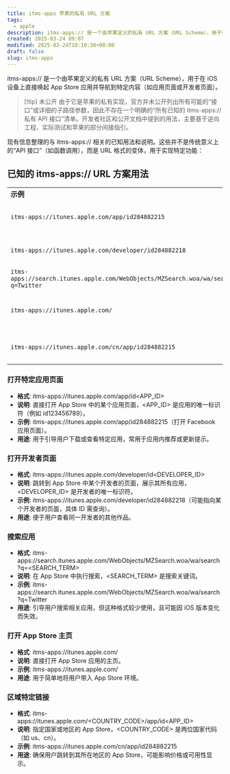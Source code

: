 ```yaml
---
title: itms-apps 苹果的私有 URL 方案
tags:
  - apple
description: itms-apps:// 是一个由苹果定义的私有 URL 方案（URL Scheme），用于在 iOS 设备上直接唤起 App Store 应用并导航到特定内容（如应用页面或开发者页面）。
created: 2025-03-24 09:07
modified: 2025-03-24T10:10:38+08:00
draft: false
slug: itms-apps
---
```


itms-apps:// 是一个由苹果定义的私有 URL 方案（URL Scheme），用于在 iOS 设备上直接唤起 App Store 应用并导航到特定内容（如应用页面或开发者页面）。
>[!tip] 未公开
>由于它是苹果的私有实现，官方并未公开列出所有可能的“接口”或详细的子路径参数，因此不存在一个明确的“所有已知的 itms-apps:// 私有 API 接口”清单。开发者社区和公开文档中提到的用法，主要基于逆向工程、实际测试和苹果的部分间接指引。

现有信息整理的与 itms-apps:// 相关的已知用法和说明。这些并不是传统意义上的“API 接口”（如函数调用），而是 URL 格式的变体，用于实现特定功能：

## 已知的 itms-apps:// URL 方案用法
|   |   |
|---|---|
|**示例**|**说明**|
|`itms-apps://itunes.apple.com/app/id284882215`|特定应用页面|
|`itms-apps://itunes.apple.com/developer/id284882218`|开发者页面|
|`itms-apps://search.itunes.apple.com/WebObjects/MZSearch.woa/wa/search?q=Twitter`|搜索应用|
|`itms-apps://itunes.apple.com/`|App Store 主页。|
|`itms-apps://itunes.apple.com/cn/app/id284882215`|区域特定链接|



### 打开特定应用页面
- **格式**: itms-apps://itunes.apple.com/app/id<APP_ID>
- **说明**: 直接打开 App Store 中的某个应用页面，<APP_ID> 是应用的唯一标识符（例如 id123456789）。
- **示例**: itms-apps://itunes.apple.com/app/id284882215（打开 Facebook 应用页面）。
- **用途**: 用于引导用户下载或查看特定应用，常用于应用内推荐或更新提示。
###  打开开发者页面
- **格式**: itms-apps://itunes.apple.com/developer/id<DEVELOPER_ID>
- **说明**: 跳转到 App Store 中某个开发者的页面，展示其所有应用，<DEVELOPER_ID> 是开发者的唯一标识符。
- **示例**: itms-apps://itunes.apple.com/developer/id284882218（可能指向某个开发者的页面，具体 ID 需查询）。
- **用途**: 便于用户查看同一开发者的其他作品。
###  搜索应用
- **格式**: itms-apps://search.itunes.apple.com/WebObjects/MZSearch.woa/wa/search?q=<SEARCH_TERM>
- **说明**: 在 App Store 中执行搜索，<SEARCH_TERM> 是搜索关键词。
- **示例**: itms-apps://search.itunes.apple.com/WebObjects/MZSearch.woa/wa/search?q=Twitter
- **用途**: 引导用户搜索相关应用，但这种格式较少使用，且可能因 iOS 版本变化而失效。
###  打开 App Store 主页
- **格式**: itms-apps://itunes.apple.com/
- **说明**: 直接打开 App Store 应用的主页。
- **示例**: itms-apps://itunes.apple.com/
- **用途**: 用于简单地将用户带入 App Store 环境。
### 区域特定链接
- **格式**: itms-apps://itunes.apple.com/<COUNTRY_CODE>/app/id<APP_ID>
- **说明**: 指定国家或地区的 App Store，<COUNTRY_CODE> 是两位国家代码（如 us、cn）。
- **示例**: itms-apps://itunes.apple.com/cn/app/id284882215
- **用途**: 确保用户跳转到其所在地区的 App Store，可能影响价格或可用性显示。
